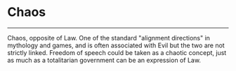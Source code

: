 # Chaos

---

Chaos, opposite of Law. One of the standard "alignment directions" in mythology and games, and is often associated with Evil but the two are not strictly linked. Freedom of speech could be taken as a chaotic concept, just as much as a totalitarian government can be an expression of Law.
